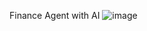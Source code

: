 Finance Agent with AI 
![image](https://github.com/user-attachments/assets/2052f2dd-c877-48b1-b3c5-908fc523b3ea)
